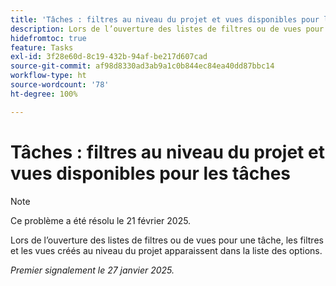 ```yaml
---
title: 'Tâches : filtres au niveau du projet et vues disponibles pour les tâches'
description: Lors de l’ouverture des listes de filtres ou de vues pour une tâche, les filtres et les vues créés au niveau du projet apparaissent dans la liste des options.
hidefromtoc: true
feature: Tasks
exl-id: 3f28e60d-8c19-432b-94af-be217d607cad
source-git-commit: af98d8330ad3ab9a1c0b844ec84ea40dd87bbc14
workflow-type: ht
source-wordcount: '78'
ht-degree: 100%

---
```


# Tâches : filtres au niveau du projet et vues disponibles pour les tâches

>[!NOTE]
>
>Ce problème a été résolu le 21 février 2025.

Lors de l’ouverture des listes de filtres ou de vues pour une tâche, les filtres et les vues créés au niveau du projet apparaissent dans la liste des options.

_Premier signalement le 27 janvier 2025._
